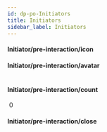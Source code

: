 ```yaml
---
id: dp-po-Initiators
title: Initiators
sidebar_label: Initiators
---
```


<h4>Initiator/pre-interaction/icon</h4>

<span class="dp-po-Icon Icon--initiator"></span>

<h4>Initiator/pre-interaction/avatar</h4>

<span class="dp-po-Avatar">
	<img class="dp-po-Avatar-icon Avatar--circular-xl" src="../../img/docs/avatar-circular.svg" alt="">
</span>

<h4>Initiator/pre-interaction/count</h4>

<span class="dp-po-Avatar">
	<span class="dp-po-label">
		<img class="dp-po-Avatar-icon Avatar--circular-xl" src="../../img/docs/avatar-circular.svg" alt="">
		<span class="dp-po-Badge Badge--brand-primary Badge--top">0</span>
	</span>
</span>

<h4>Initiator/pre-interaction/close</h4>

<span class="dp-po-Icon Icon--close Close--interaction"></span>